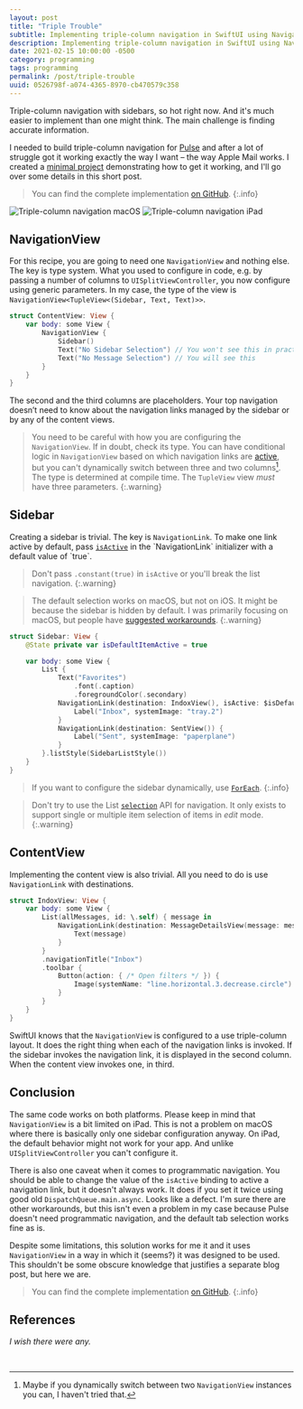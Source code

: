 ```yaml
---
layout: post
title: "Triple Trouble"
subtitle: Implementing triple-column navigation in SwiftUI using NavigationView
description: Implementing triple-column navigation in SwiftUI using NavigationView
date: 2021-02-15 10:00:00 -0500
category: programming
tags: programming
permalink: /post/triple-trouble
uuid: 0526798f-a074-4365-8970-cb470579c358
---
```


Triple-column navigation with sidebars, so hot right now. And it's much easier to implement than one might think. The main challenge is finding accurate information.

I needed to build triple-column navigation for [Pulse](https://github.com/kean/Pulse.git) and after a lot of struggle got it working exactly the way I want – the way Apple Mail works. I created a [minimal project](https://github.com/kean/ThreeColumnNavigation) demonstrating how to get it working, and I'll go over some details in this short post.

> You can find the complete implementation [on GitHub](https://github.com/kean/ThreeColumnNavigation).
{:.info}

<img alt="Triple-column navigation macOS" class="NewScreenshot" src="{{ site.url }}/images/posts/triple-trouble/macos.png">

<img alt="Triple-column navigation iPad" class="NewScreenshot" src="{{ site.url }}/images/posts/triple-trouble/ipad.png">


## NavigationView

For this recipe, you are going to need one `NavigationView` and nothing else. The key is type system. What you used to configure in code, e.g. by passing a number of columns to `UISplitViewController`, you now configure using generic parameters. In my case, the type of the view is `NavigationView<TupleView<(Sidebar, Text, Text)>>`.

```swift
struct ContentView: View {
    var body: some View {
        NavigationView {
            Sidebar()
            Text("No Sidebar Selection") // You won't see this in practice (default selection)
            Text("No Message Selection") // You will see this
        }
    }
}
```

The second and the third columns are placeholders. Your top navigation doesn’t need to know about the navigation links managed by the sidebar or by any of the content views.

> You need to be careful with how you are configuring the `NavigationView`. If in doubt, check its type. You can have conditional logic in `NavigationView` based on which navigation links are [active](https://developer.apple.com/documentation/swiftui/navigationlink/init(_:destination:isactive:)-3v44), but you can't dynamically switch between three and two columns[^1]. The type is determined at compile time. The `TupleView` view *must* have three parameters.
{:.warning}

## Sidebar

Creating a sidebar is trivial. The key is `NavigationLink`. To make one link active by default, pass [`isActive`](https://developer.apple.com/documentation/swiftui/navigationlink/init(_:destination:isactive:)-3v44) in the `NavigationLink` initializer with a default value of `true`.

> Don't pass `.constant(true)` in `isActive` or you'll break the list navigation.
{:.warning}

> The default selection works on macOS, but not on iOS. It might be because the sidebar is hidden by default. I was primarily focusing on macOS, but people have [suggested workarounds](https://github.com/Thomvis/Construct/blob/feature/ipad/Construct/App/ColumnNavigationView.swift#L32).
{:.warning}

```swift
struct Sidebar: View {
    @State private var isDefaultItemActive = true

    var body: some View {
        List {
            Text("Favorites")
                .font(.caption)
                .foregroundColor(.secondary)
            NavigationLink(destination: IndoxView(), isActive: $isDefaultItemActive) {
                Label("Inbox", systemImage: "tray.2")
            }
            NavigationLink(destination: SentView()) {
                Label("Sent", systemImage: "paperplane")
            }
        }.listStyle(SidebarListStyle())
    }
}
```

> If you want to configure the sidebar dynamically, use [`ForEach`](https://developer.apple.com/documentation/swiftui/foreach).
{:.info}

> Don't try to use the List [`selection`](https://developer.apple.com/documentation/swiftui/list#topics) API for navigation. It only exists to support single or multiple item selection of items in *edit* mode.
{:.warning}

## ContentView

Implementing the content view is also trivial. All you need to do is use `NavigationLink` with destinations.

```swift
struct IndoxView: View {
    var body: some View {
        List(allMessages, id: \.self) { message in
            NavigationLink(destination: MessageDetailsView(message: message)) {
                Text(message)
            }
        }
        .navigationTitle("Inbox")
        .toolbar {
            Button(action: { /* Open filters */ }) {
                Image(systemName: "line.horizontal.3.decrease.circle")
            }
        }
    }
}
```

SwiftUI knows that the `NavigationView` is configured to a use triple-column layout. It does the right thing when each of the navigation links is invoked. If the sidebar invokes the navigation link, it is displayed in the second column. When the content view invokes one, in third.

## Conclusion

The same code works on both platforms. Please keep in mind that `NavigationView` is a bit limited on iPad. This is not a problem on macOS where there is basically only one sidebar configuration anyway. On iPad, the default behavior might not work for your app. And unlike `UISplitViewController` you can't configure it.

There is also one caveat when it comes to programmatic navigation. You should be able to change the value of the `isActive` binding to active a navigation link, but it doesn't always work. It does if you set it twice using good old `DispatchQueue.main.async`. Looks like a defect. I'm sure there are other workarounds, but this isn't even a problem in my case because Pulse doesn't need programmatic navigation, and the default tab selection works fine as is.

Despite some limitations, this solution works for me it and it uses `NavigationView` in a way in which it (seems?) it was designed to be used. This shouldn't be some obscure knowledge that justifies a separate blog post, but here we are.

> You can find the complete implementation [on GitHub](https://github.com/kean/ThreeColumnNavigation).
{:.info}


<div class="References" markdown="1">

<h2 class="PostLink SectionTitle">References</h2>

*I wish there were any.*

<br/>

<div class="FootnotesSection" markdown="1">

[^1]: Maybe if you dynamically switch between two `NavigationView` instances you can, I haven't tried that.
